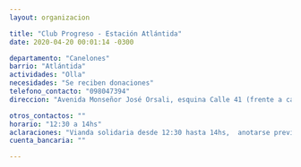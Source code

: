 ```yaml
---
layout: organizacion

title: "Club Progreso - Estación Atlántida"
date: 2020-04-20 00:01:14 -0300

departamento: "Canelones"
barrio: "Atlántida"
actividades: "Olla"
necesidades: "Se reciben donaciones"
telefono_contacto: "098047394"
direccion: "Avenida Monseñor José Orsali, esquina Calle 41 (frente a carnicería progreso)"

otros_contactos: ""
horario: "12:30 a 14hs"
aclaraciones: "Vianda solidaria desde 12:30 hasta 14hs,  anotarse previamente por telefono, llevar recipiente"
cuenta_bancaria: ""

---
```

